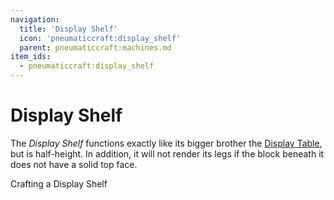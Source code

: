 ```yaml
---
navigation:
  title: 'Display Shelf'
  icon: 'pneumaticcraft:display_shelf'
  parent: pneumaticcraft:machines.md
item_ids:
  - pneumaticcraft:display_shelf
---
```


# Display Shelf

The _Display Shelf_ functions exactly like its bigger brother the [Display Table](./display_table.md), but is half-height. In addition, it will not render its legs if the block beneath it does not have a solid top face.

Crafting a Display Shelf

<Recipe id="pneumaticcraft:display_shelf" />
